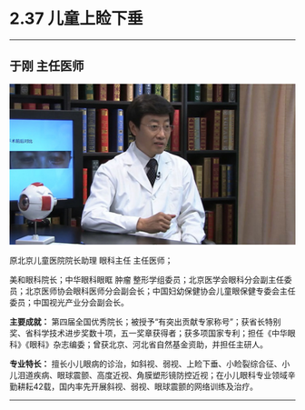 # 2.37 儿童上睑下垂

---

## 于刚 主任医师

![1678686904563](image/c02_037/1678686904563.png)

原北京儿童医院院长助理 眼科主任 主任医师；

美和眼科院长；中华眼科眼眶 肿瘤 整形学组委员；北京医学会眼科分会副主任委员；北京医师协会眼科医师分会副会长；中国妇幼保健协会儿童眼保健专委会主任委员；中国视光产业分会副会长。

**主要成就：** 第四届全国优秀院长；被授予“有突出贡献专家称号”；获省长特别奖、省科学技术进步奖数十项，五一奖章获得者；获多项国家专利；担任《中华眼科》《眼科》杂志编委；曾获北京、河北省自然基金资助，并担任主研人。

**专业特长：** 擅长小儿眼病的诊治，如斜视、弱视、上睑下垂、小睑裂综合征、小儿泪道疾病、眼球震颤、高度近视、角膜塑形镜防控近视；在小儿眼科专业领域辛勤耕耘42载，国内率先开展斜视、弱视、眼球震颤的网络训练及治疗。

---
